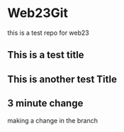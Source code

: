 # Web23Git
this is a test repo for web23 

## This is a test title

## This is another test Title

## 3 minute change


making a change in the branch
